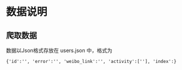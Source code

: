 # 数据说明

## 爬取数据

数据以Json格式存放在 users.json 中，格式为

``{'id':'', 'error':'', 'weibo_link':'', 'activity':[''], 'index':}``
